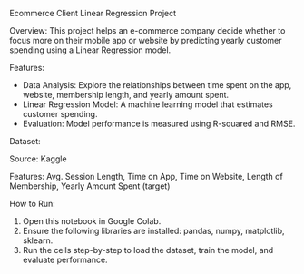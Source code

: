 Ecommerce Client Linear Regression Project

Overview:
This project helps an e-commerce company decide whether to focus more on their mobile app or website by predicting yearly customer spending using a Linear Regression model.

Features:
- Data Analysis: Explore the relationships between time spent on the app, website, membership length, and yearly amount spent.
- Linear Regression Model: A machine learning model that estimates customer spending.
- Evaluation: Model performance is measured using R-squared and RMSE.

Dataset:

Source: Kaggle

Features: Avg. Session Length, Time on App, Time on Website, Length of Membership, Yearly Amount Spent (target)

How to Run:
1. Open this notebook in Google Colab.
2. Ensure the following libraries are installed: pandas, numpy, matplotlib, sklearn.
3. Run the cells step-by-step to load the dataset, train the model, and evaluate performance.
